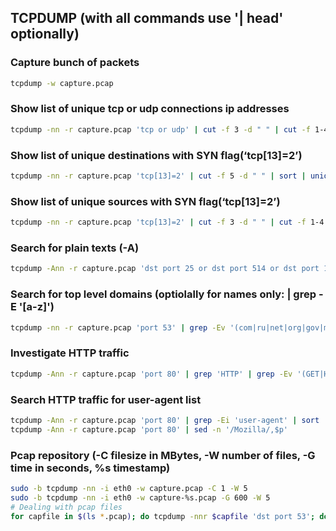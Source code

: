 
##  TCPDUMP (with all commands use '| head' optionally)

### Capture bunch of packets
```bash
tcpdump -w capture.pcap
```

### Show list of unique tcp or udp connections ip addresses
```bash
tcpdump -nn -r capture.pcap 'tcp or udp' | cut -f 3 -d " " | cut -f 1-4 -d "." | sort | uniq | sort -nr
```

### Show list of unique destinations with SYN flag(‘tcp[13]=2’)
```bash
tcpdump -nn -r capture.pcap 'tcp[13]=2' | cut -f 5 -d " " | sort | uniq -c | sort -nr
```

### Show list of unique sources with SYN flag(‘tcp[13]=2’)
```bash
tcpdump -nn -r capture.pcap 'tcp[13]=2' | cut -f 3 -d " " | cut -f 1-4 -d "." | sort | uniq -c | sort -nr
```

### Search for plain texts (-A)
```bash
tcpdump -Ann -r capture.pcap 'dst port 25 or dst port 514 or dst port 110 or dst port 21 or dst port 53 or dst port 80'
```

### Search for top level domains (optiolally for names only: | grep -E '[a-z]')
```bash
tcpdump -nn -r capture.pcap 'port 53' | grep -Ev '(com|ru|net|org|gov|mil|arpa)' | cut -f 9 -d " "  
```

### Investigate HTTP traffic
```bash
tcpdump -Ann -r capture.pcap 'port 80' | grep 'HTTP' | grep -Ev '(GET|HEAD)'
```

### Search HTTP traffic for user-agent list
```bash
tcpdump -Ann -r capture.pcap 'port 80' | grep -Ei 'user-agent' | sort | uniq -c | sort -n
tcpdump -Ann -r capture.pcap 'port 80' | sed -n '/Mozilla/,$p'
```

### Pcap repository (-C filesize in MBytes, -W number of files, -G time in seconds, %s timestamp)
```bash
sudo -b tcpdump -nn -i eth0 -w capture.pcap -C 1 -W 5         
sudo -b tcpdump -nn -i eth0 -w capture-%s.pcap -G 600 -W 5    
# Dealing with pcap files
for capfile in $(ls *.pcap); do tcpdump -nnr $capfile 'dst port 53'; done  
```
